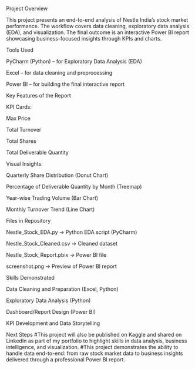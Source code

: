 Project Overview

This project presents an end-to-end analysis of Nestle India’s stock market performance.
The workflow covers data cleaning, exploratory data analysis (EDA), and visualization.
The final outcome is an interactive Power BI report showcasing business-focused insights through KPIs and charts.

Tools Used

PyCharm (Python) – for Exploratory Data Analysis (EDA)

Excel – for data cleaning and preprocessing

Power BI – for building the final interactive report

Key Features of the Report

KPI Cards:

Max Price

Total Turnover

Total Shares

Total Deliverable Quantity

Visual Insights:

Quarterly Share Distribution (Donut Chart)

Percentage of Deliverable Quantity by Month (Treemap)

Year-wise Trading Volume (Bar Chart)

Monthly Turnover Trend (Line Chart)

Files in Repository

Nestle_Stock_EDA.py → Python EDA script (PyCharm)

Nestle_Stock_Cleaned.csv → Cleaned dataset

Nestle_Stock_Report.pbix → Power BI file

screenshot.png → Preview of Power BI report

Skills Demonstrated

Data Cleaning and Preparation (Excel, Python)

Exploratory Data Analysis (Python)

Dashboard/Report Design (Power BI)

KPI Development and Data Storytelling

Next Steps
#This project will also be published on Kaggle and shared on LinkedIn as part of my portfolio to highlight skills in data analysis, business intelligence, and visualization.
#This project demonstrates the ability to handle data end-to-end: from raw stock market data to business insights delivered through a professional Power BI report.
